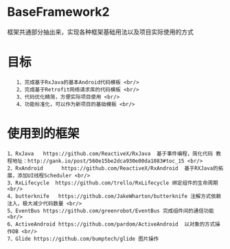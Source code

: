 # BaseFramework2
 框架共通部分抽出来，实现各种框架基础用法以及项目实际使用的方式

# 目标
       1、完成基于RxJava的基本Android代码模板 <br/>
       2、完成基于Retrofit网络请求库的代码模板 <br/>
       3、代码优化精简，方便实际项目使用 <br/>
       4、功能标准化，可以作为新项目的基础模板 <br/>

# 使用到的框架
    1、RxJava   https://github.com/ReactiveX/RxJava  基于事件编程，简化代码 教程地址：http://gank.io/post/560e15be2dca930e00da1083#toc_15 <br/>
    2、RxAndroid      https://github.com/ReactiveX/RxAndroid  基于RXJava的拓展，添加UI线程Scheduler <br/>
    3、RxLifecycle  https://github.com/trello/RxLifecycle 绑定组件的生命周期  <br/>
    4、butterknife   https://github.com/JakeWharton/butterknife 注解方式依赖注入，极大减少代码数量 <br/>
    5、EventBus https://github.com/greenrobot/EventBus 完成组件间的通信功能 <br/>
    6、ActiveAndroid https://github.com/pardom/ActiveAndroid  以对象的方式操作DB <br/>
    7、Glide https://github.com/bumptech/glide 图片操作

